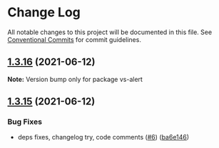 # Change Log

All notable changes to this project will be documented in this file.
See [Conventional Commits](https://conventionalcommits.org) for commit guidelines.

## [1.3.16](https://github.com/ashwinkshenoy/vue-simple/compare/v1.3.15...v1.3.16) (2021-06-12)

**Note:** Version bump only for package vs-alert





## [1.3.15](https://github.com/ashwinkshenoy/vue-simple/compare/v1.3.14...v1.3.15) (2021-06-12)


### Bug Fixes

* deps fixes, changelog try, code comments ([#6](https://github.com/ashwinkshenoy/vue-simple/issues/6)) ([ba6e146](https://github.com/ashwinkshenoy/vue-simple/commit/ba6e146f01bb757be20e1faa84215a051a53fa3e))
